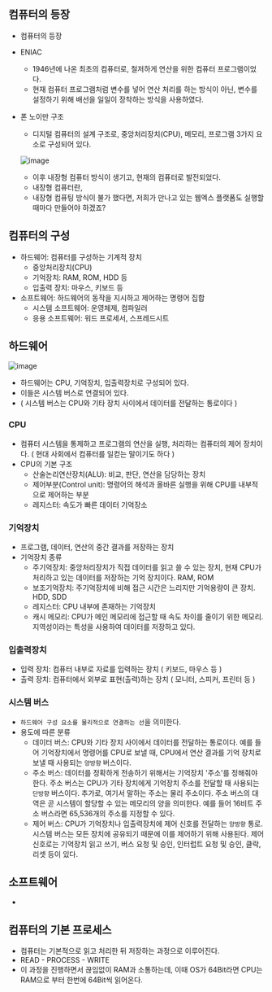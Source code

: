 ## 컴퓨터의 등장

- 컴퓨터의 등장
- ENIAC
  - 1946년에 나온 최초의 컴퓨터로, 철저하게 연산을 위한 컴퓨터 프로그램이었다.
  - 현재 컴퓨터 프로그램처럼 변수를 넣어 연산 처리를 하는 방식이 아닌, 변수를 설정하기 위해 배선을 일일이 장착하는 방식을 사용하였다.
- 폰 노이만 구조
  - 디지털 컴퓨터의 설계 구조로, 중앙처리장치(CPU), 메모리, 프로그램 3가지 요소로 구성되어 있다.
  
  ![image](https://user-images.githubusercontent.com/24373728/164011592-fb50d909-0aaa-4d4d-a780-7a9852ebc257.png)
  - 이후 내장형 컴퓨터 방식이 생기고, 현재의 컴퓨터로 발전되었다. 
  - 내장형 컴퓨터란, 
  - 내장형 컴퓨팅 방식이 불가 했다면, 저희가 만나고 있는 웹엑스 플랫폼도 실행할 때마다 만들어야 하겠죠? 


## 컴퓨터의 구성
- 하드웨어: 컴퓨터를 구성하는 기계적 장치
  - 중앙처리장치(CPU)
  - 기억장치: RAM, ROM, HDD 등
  - 입출력 장치: 마우스, 키보드 등
- 소프트웨어: 하드웨어의 동작을 지시하고 제어하는 명령어 집합
  - 시스템 소프트웨어: 운영체제, 컴파일러
  - 응용 소프트웨어: 워드 프로세서, 스프레드시트


## 하드웨어
![image](https://user-images.githubusercontent.com/24373728/164013041-7b6b1dd5-4bea-41c7-a737-3511d76f235f.png)

- 하드웨어는 CPU, 기억장치, 입출력장치로 구성되어 있다.
- 이들은 시스템 버스로 연결되어 있다.
- ( 시스템 버스는 CPU와 기타 장치 사이에서 데이터를 전달하는 통로이다 )

### CPU
- 컴퓨터 시스템을 통제하고 프로그램의 연산을 실행, 처리하는 컴퓨터의 제어 장치이다. ( 현대 사회에서 컴퓨터를 일컫는 말이기도 하다 )
- CPU의 기본 구조
  - 산술논리연산장치(ALU): 비교, 판단, 연산을 담당하는 장치
  - 제어부분(Control unit): 명령어의 해석과 올바른 실행을 위해 CPU를 내부적으로 제어하는 부분
  - 레지스터: 속도가 빠른 데이터 기억장소

### 기억장치 
- 프로그램, 데이터, 연산의 중간 결과를 저장하는 장치
- 기억장치 종류 
  - 주기억장치: 중앙처리장치가 직접 데이터를 읽고 쓸 수 있는 장치, 현재 CPU가 처리하고 있는 데이터를 저장하는 기억 장치이다. RAM, ROM
  - 보조기억장치: 주기억장치에 비해 접근 시간은 느리지만 기억용량이 큰 장치. HDD, SDD 
  - 레지스터: CPU 내부에 존재하는 기억장치
  - 캐시 메모리: CPU가 메인 메모리에 접근할 때 속도 차이를 줄이기 위한 메모리. 지역성이라는 특성을 사용하여 데이터를 저장하고 있다.

### 입출력장치
- 입력 장치: 컴퓨터 내부로 자료를 입력하는 장치 ( 키보드, 마우스 등 )
- 출력 장치: 컴퓨터에서 외부로 표현(출력)하는 장치 ( 모니터, 스피커, 프린터 등 ) 

### 시스템 버스
- `하드웨어 구성 요소를 물리적으로 연결하는 선`을 의미한다. 
- 용도에 따른 분류 
  - 데이터 버스: CPU와 기타 장치 사이에서 데이터를 전달하는 통로이다. 예를 들어 기억장치에서 명령어를 CPU로 보낼 때, CPU에서 연산 결과를 기억 장치로 보낼 때 사용되는 `양방향` 버스이다.
  - 주소 버스: 데이터를 정확하게 전송하기 위해서는 기억장치 '주소'를 정해줘야 한다. 주소 버스는 CPU가 기타 장치에게 기억장치 주소를 전달할 때 사용되는 `단방향` 버스이다. 추가로, 여기서 말하는 주소는 물리 주소이다. 주소 버스의 대역은 곧 시스템이 할당할 수 있는 메모리의 양을 의미한다. 예를 들어 16비트 주소 버스라면 65,536개의 주소를 지정할 수 있다.
  - 제어 버스: CPU가 기억장치나 입출력장치에 제어 신호를 전달하는 `양방향` 통로. 시스템 버스는 모든 장치에 공유되기 때문에 이를 제어하기 위해 사용된다. 제어 신호로는 기억장치 읽고 쓰기, 버스 요청 및 승인, 인터럽트 요청 및 승인, 클락, 리셋 등이 있다. 

## 소프트웨어
- 


## 컴퓨터의 기본 프로세스
- 컴퓨터는 기본적으로 읽고 처리한 뒤 저장하는 과정으로 이루어진다.
- READ - PROCESS - WRITE
- 이 과정을 진행하면서 끊임없이 RAM과 소통하는데, 이때 OS가 64Bit라면 CPU는 RAM으로 부터 한번에 64Bit씩 읽어온다.






